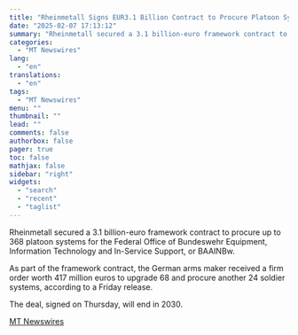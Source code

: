```yaml
---
title: "Rheinmetall Signs EUR3.1 Billion Contract to Procure Platoon Systems for German Armed Forces"
date: "2025-02-07 17:13:12"
summary: "Rheinmetall secured a 3.1 billion-euro framework contract to procure up to 368 platoon systems for the Federal Office of Bundeswehr Equipment, Information Technology and In-Service Support, or BAAINBw. As part of the framework contract, the German arms maker received a firm order worth 417 million euros to upgrade 68 and..."
categories:
  - "MT Newswires"
lang:
  - "en"
translations:
  - "en"
tags:
  - "MT Newswires"
menu: ""
thumbnail: ""
lead: ""
comments: false
authorbox: false
pager: true
toc: false
mathjax: false
sidebar: "right"
widgets:
  - "search"
  - "recent"
  - "taglist"
---
```


Rheinmetall secured a 3.1 billion-euro framework contract to procure up to 368 platoon systems for the Federal Office of Bundeswehr Equipment, Information Technology and In-Service Support, or BAAINBw.

As part of the framework contract, the German arms maker received a firm order worth 417 million euros to upgrade 68 and procure another 24 soldier systems, according to a Friday release.

The deal, signed on Thursday, will end in 2030.

[MT Newswires](https://www.tradingview.com/news/mtnewswires.com:20250207:G2465045:0/)
